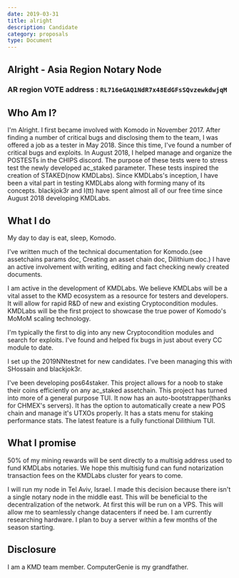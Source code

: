 ```yaml
---
date: 2019-03-31
title: alright
description: Candidate
category: proposals
type: Document
---
```

## Alright - Asia Region Notary Node

### AR region VOTE address : `RL716eGAQ1NdR7x48EdGFsSQvzewkdwjqM`

## Who Am I?

I'm Alright. I first became involved with Komodo in November 2017. After finding a number of critical bugs and disclosing them to the team, I was offered a job as a tester in May 2018. Since this time, I've found a number of critical bugs and exploits. In August 2018, I helped manage and organize the POSTESTs in the CHIPS discord. The purpose of these tests were to stress test the newly developed ac_staked parameter. These tests inspired the creation of STAKED(now KMDLabs). Since KMDLabs's inception, I have been a vital part in testing KMDLabs along with forming many of its concepts. blackjok3r and I(tt) have spent almost all of our free time since August 2018 developing KMDLabs. 

## What I do

My day to day is eat, sleep, Komodo. 

I've written much of the technical documentation for Komodo.(see assetchains params doc, Creating an asset chain doc, Dilithium doc.) I have an active involvement with writing, editing and fact checking newly created documents. 

I am active in the development of KMDLabs. We believe KMDLabs will be a vital asset to the KMD ecosystem as a resource for testers and developers. It will allow for rapid R&D of new and existing Cryptocondition modules. KMDLabs will be the first project to showcase the true power of Komodo's MoMoM scaling technology. 

I'm typically the first to dig into any new Cryptocondition modules and search for exploits. I've found and helped fix bugs in just about every CC module to date. 

I set up the 2019NNtestnet for new candidates. I've been managing this with SHossain and blackjok3r. 

I've been developing pos64staker. This project allows for a noob to stake their coins efficiently on any ac_staked assetchain. This project has turned into more of a general purpose TUI. It now has an auto-bootstrapper(thanks for CHMEX's servers). It has the option to automatically create a new POS chain and manage it's UTXOs properly. It has a stats menu for staking performance stats. The latest feature is a fully functional Dilithium TUI. 

## What I promise

50% of my mining rewards will be sent directly to a multisig address used to fund KMDLabs notaries. We hope this multisig fund can fund notarization transaction fees on the KMDLabs cluster for years to come.

I will run my node in Tel Aviv, Israel. I made this decision because there isn't a single notary node in the middle east. This will be beneficial to the decentralization of the network. At first this will be run on a VPS. This will allow me to seamlessly change datacenters if need be. I am currently researching hardware. I plan to buy a server within a few months of the season starting.

## Disclosure 

I am a KMD team member. ComputerGenie is my grandfather. 

